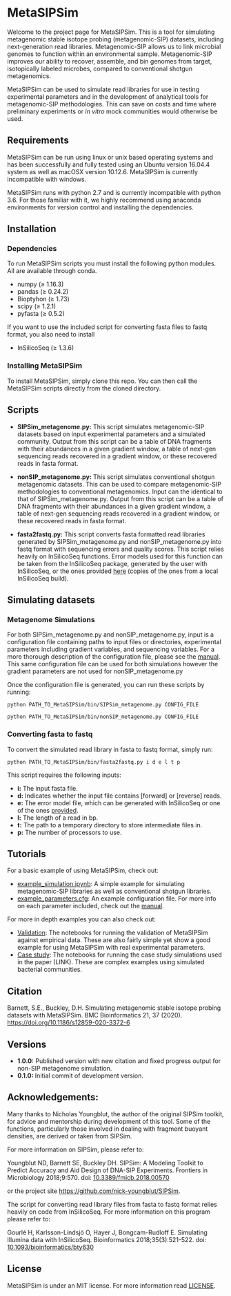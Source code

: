 # MetaSIPSim

Welcome to the project page for MetaSIPSim. This is a tool for simulating metagenomic stable isotope probing (metagenomic-SIP) datasets, including next-generation read libraries. Metagenomic-SIP allows us to link microbial genomes to function within an environmental sample. Metagenomic-SIP improves our ability to recover, assemble, and bin genomes from target, isotopically labeled microbes, compared to conventional shotgun metagenomics.

MetaSIPSim can be used to simulate read libraries for use in testing experimental parameters and in the development of analytical tools for metagenomic-SIP methodologies. This can save on costs and time where preliminary experiments or *in vitro* mock communities would otherwise be used.

## Requirements 

MetaSIPSim can be run using linux or unix based operating systems and has been successfully and fully tested using an Ubuntu version 16.04.4 system as well as macOSX version 10.12.6. MetaSIPSim is currently incompatible with windows.

MetaSIPSim runs with python 2.7 and is currently incompatible with python 3.6. For those familiar with it, we highly recommend using anaconda environments for version control and installing the dependencies. 

## Installation

### Dependencies

To run MetaSIPSim scripts you must install the following python modules. All are available through conda.

* numpy (≥ 1.16.3)
* pandas (≥ 0.24.2)
* Bioptyhon (≥ 1.73)
* scipy (≥ 1.2.1)
* pyfasta (≥ 0.5.2)

If you want to use the included script for converting fasta files to fastq format, you also need to install 

* InSilicoSeq (≥ 1.3.6)

### Installing MetaSIPSim

To install MetaSIPSim, simply clone this repo. You can then call the MetaSIPSim scripts directly from the cloned directory.

## Scripts

* **SIPSim_metagenome.py:** This script simulates metagenomic-SIP datasets based on input experimental parameters and a simulated community. Output from this script can be a table of DNA fragments with their abundances in a given gradient window, a table of next-gen sequencing reads recovered in a gradient window, or these recovered reads in fasta format.

* **nonSIP_metagenome.py:** This script simulates conventional shotgun metagenomic datasets. This can be used to compare metagenomic-SIP methodologies to conventional metagenomics. Input can the identical to that of SIPSim_metagenome.py. Output from this script can be a table of DNA fragments with their abundances in a given gradient window, a table of next-gen sequencing reads recovered in a gradient window, or these recovered reads in fasta format.

* **fasta2fastq.py:** This script converts fasta formatted read libraries generated by SIPSim_metagenome.py and nonSIP_metagenome.py into fastq format with sequencing errors and quality scores. This script relies heavily on InSilicoSeq functions. Error models used for this function can be taken from the InSilicoSeq package, generated by the user with InSilicoSeq, or the ones provided [here](https://github.com/seb369/MetaSIPSim/tree/master/ISS_error_models) (copies of the ones from a local InSilicoSeq build).

## Simulating datasets

### Metagenome Simulations
For both SIPSim_metagenome.py and nonSIP_metagenome.py, input is a configuration file containing paths to input files or directories, experimental parameters including gradient variables, and sequencing variables. For a more thorough description of the configuration file, please see the [manual](https://github.com/seb369/MetaSIPSim/blob/master/MetaSIPSim_manual.pdf). This same configuration file can be used for both simulations however the gradient parameters are not used for nonSIP_metagenome.py

Once the configuration file is generated, you can run these scripts by running:

`python PATH_TO_MetaSIPSim/bin/SIPSim_metagenome.py CONFIG_FILE`

`python PATH_TO_MetaSIPSim/bin/nonSIP_metagenome.py CONFIG_FILE`

### Converting fasta to fastq

To convert the simulated read library in fasta to fastq format, simply run:

`python PATH_TO_MetaSIPSim/bin/fasta2fastq.py i d e l t p`

This script requires the following inputs:
* **i:** The input fasta file.
* **d:** Indicates whether the input file contains [forward] or [reverse] reads.
* **e:** The error model file, which can be generated with InSilicoSeq or one of the ones [provided](https://github.com/seb369/MetaSIPSim/tree/master/ISS_error_models).
* **l:** The length of a read in bp.
* **t:** The path to a temporary directory to store intermediate files in.
* **p:** The number of processors to use.

## Tutorials

For a basic example of using MetaSIPSim, check out:
* [example_simulation.ipynb](https://github.com/seb369/MetaSIPSim/blob/master/example/example_simulation.ipynb): A simple example for simulating metagenomic-SIP libraries as well as conventional shotgun libraries.
* [example_parameters.cfg](https://github.com/seb369/MetaSIPSim/blob/master/example/example_parameters.cfg): An example configuration file. For more info on each parameter included, check out the [manual](https://github.com/seb369/MetaSIPSim/blob/master/MetaSIPSim_manual.pdf).

For more in depth examples you can also check out:
* [Validation](https://github.com/seb369/MetaSIPSim/tree/master/validation): The notebooks for running the validation of MetaSIPSim against empirical data. These are also fairly simple yet show a good example for using MetaSIPSim with real experimental parameters.
* [Case study](https://github.com/seb369/MetaSIPSim/tree/master/case_study): The notebooks for running the case study simulations used in the paper (LINK). These are complex examples using simulated bacterial communities.

## Citation

Barnett, S.E., Buckley, D.H. Simulating metagenomic stable isotope probing datasets with MetaSIPSim.
BMC Bioinformatics 21, 37 (2020). https://doi.org/10.1186/s12859-020-3372-6

## Versions

* **1.0.0:** Published version with new citation and fixed progress output for non-SIP metagenome simulation.
* **0.1.0:** Initial commit of development version.

## Acknowledgements:

Many thanks to Nicholas Youngblut, the author of the original SIPSim toolkit, for advice and mentorship during development of this tool. Some of the functions, particularly those involved in dealing with fragment buoyant densities, are derived or taken from SIPSim.

For more information on SIPSim, please refer to:

Youngblut ND, Barnett SE, Buckley DH. SIPSim: A Modeling Toolkit to Predict Accuracy and Aid Design of DNA-SIP Experiments. Frontiers in Microbiology 2018;9:570. doi: [10.3389/fmicb.2018.00570](https://doi.org/10.3389/fmicb.2018.00570)

or the project site https://github.com/nick-youngblut/SIPSim.

The script for converting read library files from fasta to fastq format relies heavily on code from InSilicoSeq. For more information on this program please refer to:

Gourlé H, Karlsson-Lindsjö O, Hayer J, Bongcam-Rudloff E. Simulating Illumina data with InSilicoSeq. Bioinformatics 2018;35(3):521-522. doi: [10.1093/bioinformatics/bty630](https://doi.org/10.1093/bioinformatics/bty630)

## License

MetaSIPSim is under an MIT license. For more information read [LICENSE](https://github.com/seb369/MetaSIPSim/blob/master/LICENSE).

